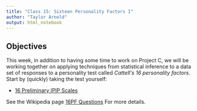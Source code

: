 ```yaml
---
title: "Class 15: Sixteen Personality Factors I"
author: "Taylor Arnold"
output: html_notebook
---
```






## Objectives

This week, in addition to having some time to work on Project C, we will be
working together on applying techniques from statistical inference to a data
set of responses to a personality test called *Cattell's 16 personality
factors*. Start by (quickly) taking the test yourself:

- [16 Preliminary IPIP Scales](https://openpsychometrics.org/tests/16PF.php)


See the Wikipedia page [16PF Questions](https://en.wikipedia.org/wiki/16PF_Questionnaire)
For more details.






